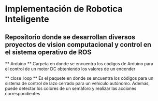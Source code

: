 # Implementación de Robotica Inteligente
## Repositorio donde se desarrollan diversos proyectos de vision computacional y control en el sistema operativo de ROS

** Arduino **
Carpeta en donde se encuentra los códigos de Arduino para el control de un motor DC obteniendo los valores de un enconder

** close_loop **
Es el paquete en donde se encuentra los códigos para un sistema de control de lazo cerrado para un vehículo autónomo. Además, puede detectar los colores de un semáforo y realizar las acciones correspondientes
